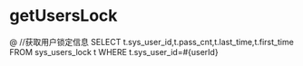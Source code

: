 getUsersLock
===
@ //获取用户锁定信息
SELECT t.sys_user_id,t.pass_cnt,t.last_time,t.first_time FROM sys_users_lock t
WHERE t.sys_user_id=#{userId}